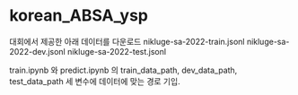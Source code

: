 # korean_ABSA_ysp
대회에서 제공한 아래 데이터를 다운로드
nikluge-sa-2022-train.jsonl
nikluge-sa-2022-dev.jsonl
nikluge-sa-2022-test.jsonl

train.ipynb 와 predict.ipynb 의 train_data_path, dev_data_path,  test_data_path 세 변수에 데이터에 맞는 경로 기입.
